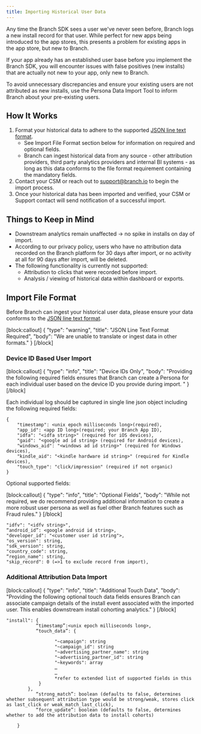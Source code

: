 ```yaml
---
title: Importing Historical User Data
---
```

Any time the Branch SDK sees a user we've never seen before, Branch logs a new install record for that user. While perfect for new apps being introduced to the app stores, this presents a problem for existing apps in the app store, but new to Branch.

If your app already has an established user base before you implement the Branch SDK, you will encounter issues with false positives (new installs) that are actually not new to your app, only new to Branch.

To avoid unnecessary discrepancies and ensure your existing users are not attributed as new installs, use the Persona Data Import Tool to inform Branch about your pre-existing users.

## How It Works

1. Format your historical data to adhere to the supported [JSON line text format](http://jsonlines.org/).
	- See Import File Format section below for information on required and optional fields.
	- Branch can ingest historical data from any source - other attribution providers, third party analytics providers and internal BI systems - as long as this data conforms to the file format requirement containing the mandatory fields.
2. Contact your CSM or reach out to <support@branch.io> to begin the import process.
3. Once your historical data has been imported and verified, your CSM or Support contact will send notification of a successful import.

## Things to Keep in Mind

- Downstream analytics remain unaffected → no spike in installs on day of import.
- According to our privacy policy, users who have no attribution data recorded on the Branch platform for 30 days after import, or no activity at all for 90 days after import, will be deleted.
- The following functionality is currently not supported:
	- Attribution to clicks that were recorded before import.
	- Analysis / viewing of historical data within dashboard or exports.

## Import File Format
Before Branch can ingest your historical user data, please ensure your data conforms to the [JSON line text format](http://jsonlines.org/).

[block:callout]
{
  "type": "warning",
  "title": "JSON Line Text Format Required",
  "body": "We are unable to translate or ingest data in other formats."
}
[/block]

### Device ID Based User Import

[block:callout]
{
  "type": "info",
  "title": "Device IDs Only",
  "body": "Providing the following required fields ensures that Branch can create a Persona for each individual user based on the device ID you provide during import.  "
}
[/block]

Each individual log should be captured in single line json object including the following required fields:
```
{
	"timestamp": <unix epoch milliseconds long>(required),
	"app_id": <app ID long>(required; your Branch App ID),
	"idfa": "<idfa string>" (required for iOS devices),
	"gaid": "<google ad id string> (required for Android devices),
	"windows_aid": "<windows ad id string>" (required for Windows devices),
	"kindle_aid": "<kindle hardware id string>" (required for Kindle devices),
	"touch_type": "click/impression" (required if not organic)
}
```
Optional supported fields:

[block:callout]
{
  "type": "info",
  "title": "Optional Fields",
  "body": "While not required, we do recommend providing additional information to create a more robust user persona as well as fuel other Branch features such as Fraud rules."
}
[/block]

```
"idfv": "<idfv string>",
“android_id”: <google android id string>,
"developer_id": "<customer user id string">,
"os_version": string,
"sdk_version": string,
"country_code": string,
“region_name": string,
"skip_record": 0 (=>1 to exclude record from import),
```

### Additional Attribution Data Import

[block:callout]
{
  "type": "info",
  "title": "Additional Touch Data",
  "body": "Providing the following optional touch data fields ensures Branch can associate campaign details of the install event associated with the imported user. This enables downstream install cohorting analytics."
}
[/block]

```
"install": {
           “timestamp”:<unix epoch milliseconds long>,
           “touch_data”: {

                  "~campaign": string
                  "~campaign_id": string
                  "~advertising_partner_name": string
                  "~advertising_partner_id": string
                  "~keywords": array
                  …
                  …
                  *refer to extended list of supported fields in this
            }
        },
           “strong_match”: boolean (defaults to false, determines whether subsequent attribution type would be strong/weak, stores click as last_click or weak_match_last_click),
           “force_update”: boolean (defaults to false, determines whether to add the attribution data to install cohorts)

	}
```
